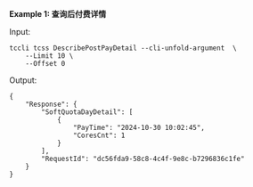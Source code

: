 **Example 1: 查询后付费详情**



Input: 

```
tccli tcss DescribePostPayDetail --cli-unfold-argument  \
    --Limit 10 \
    --Offset 0
```

Output: 
```
{
    "Response": {
        "SoftQuotaDayDetail": [
            {
                "PayTime": "2024-10-30 10:02:45",
                "CoresCnt": 1
            }
        ],
        "RequestId": "dc56fda9-58c8-4c4f-9e8c-b7296836c1fe"
    }
}
```

